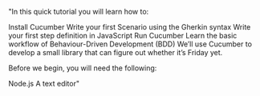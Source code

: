 "In this quick tutorial you will learn how to:

Install Cucumber
Write your first Scenario using the Gherkin syntax
Write your first step definition in JavaScript
Run Cucumber
Learn the basic workflow of Behaviour-Driven Development (BDD)
We’ll use Cucumber to develop a small library that can figure out whether it’s Friday yet.

Before we begin, you will need the following:

Node.js
A text editor" 
